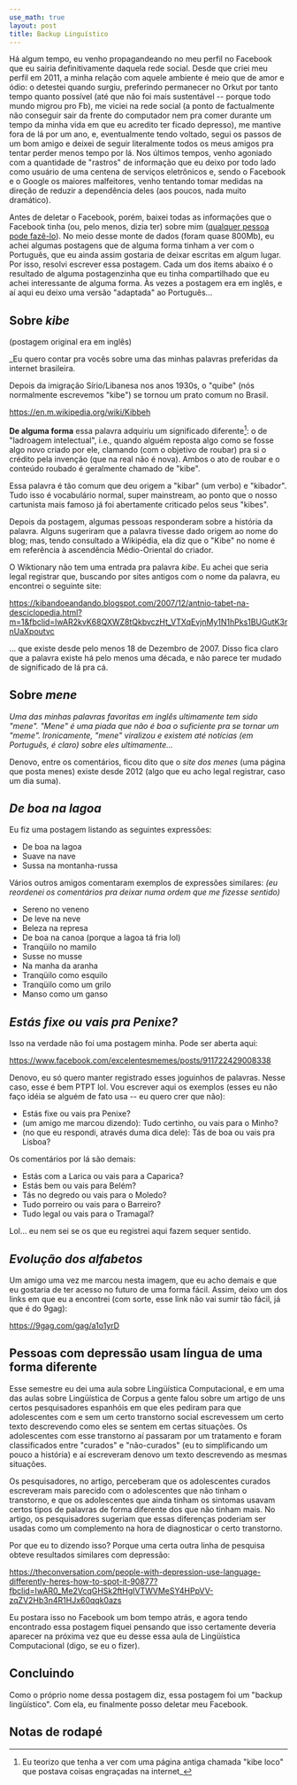 ```yaml
---
use_math: true
layout: post
title: Backup Linguístico
---
```


Há algum tempo, eu venho propagandeando no meu perfil no Facebook que eu
sairia definitivamente daquela rede social. Desde que criei meu perfil em
2011, a minha relação com aquele ambiente é meio que de amor e ódio: o
detestei quando surgiu, preferindo permanecer no Orkut por tanto tempo quanto
possível (até que não foi mais sustentável -- porque todo mundo migrou pro Fb),
me viciei na rede social (a ponto de factualmente não conseguir sair da frente
do computador nem pra comer durante um tempo da minha vida em que eu acredito
ter ficado depresso), me mantive fora de lá por um ano, e, eventualmente tendo
voltado, segui os passos de um bom amigo e deixei de seguir literalmente todos
os meus amigos pra tentar perder menos tempo por lá. Nos últimos tempos, venho
agoniado com a quantidade de "rastros" de informação que eu deixo por todo lado
como usuário de uma centena de serviços eletrônicos e, sendo o Facebook e o
Google os maiores malfeitores, venho tentando tomar medidas na direção de
reduzir a dependência deles (aos poucos, nada muito dramático).

Antes de deletar o Facebook, porém, baixei todas as informações que o Facebook
tinha (ou, pelo menos, dizia ter) sobre mim
([qualquer pessoa pode fazê-lo](https://www.facebook.com/help/212802592074644)).
No meio desse monte de dados (foram quase 800Mb), eu achei algumas postagens que
de alguma forma tinham a ver com o Português, que eu ainda assim gostaria de
deixar escritas em algum lugar. Por isso, resolvi escrever essa postagem. Cada
um dos items abaixo é o resultado de alguma postagenzinha que eu tinha
compartilhado que eu achei interessante de alguma forma. Às vezes a postagem era
em inglês, e aí aqui eu deixo uma versão "adaptada" ao Português...

Sobre _kibe_
------------

(postagem original era em inglês)

_Eu quero contar pra vocês sobre uma das minhas palavras preferidas da internet
brasileira.

Depois da imigração Sírio/Libanesa nos anos 1930s, o "quibe" (nós normalmente
escrevemos "kibe") se tornou um prato comum no Brasil.

https://en.m.wikipedia.org/wiki/Kibbeh

**De alguma forma** essa palavra adquiriu um significado diferente[^1]: o de
"ladroagem intelectual", i.e., quando alguém reposta algo como se fosse algo
novo criado por ele, clamando (com o objetivo de roubar) pra si o crédito pela
invenção (que na real não é nova). Ambos o ato de roubar e o conteúdo roubado
é geralmente chamado de "kibe".

Essa palavra é tão comum que deu origem a "kibar" (um verbo) e "kibador". Tudo
isso é vocabulário normal, super mainstream, ao ponto que o nosso cartunista
mais famoso já foi abertamente criticado pelos seus "kibes".

[^1]: Eu teorizo que tenha a ver com uma página antiga chamada "kibe loco" que
postava coisas engraçadas na internet_


Depois da postagem, algumas pessoas responderam sobre a história da palavra.
Alguns sugeriram que a palavra tivesse dado origem ao nome do blog; mas, tendo
consultado a Wikipédia, ela diz que o "Kibe" no nome é em referência à
ascendência Médio-Oriental do criador.

O Wiktionary não tem uma entrada pra palavra _kibe_. Eu achei que seria legal
registrar que, buscando por sites antigos com o nome da palavra, eu encontrei
o seguinte site:

https://kibandoeandando.blogspot.com/2007/12/antnio-tabet-na-desciclopedia.html?m=1&fbclid=IwAR2kvK68QXWZ8tQkbvczHt_VTXqEvjnMy1N1hPks1BUGutK3rnUaXpoutvc

... que existe desde pelo menos 18 de Dezembro de 2007. Disso fica claro que a
palavra existe há pelo menos uma década, e não parece ter mudado de significado
de lá pra cá.


Sobre _mene_
------------

_Uma das minhas palavras favoritas em inglês ultimamente tem sido "mene".
"Mene" é uma piada que não é boa o suficiente pra se tornar um "meme".
Ironicamente, "mene" viralizou e existem até notícias (em Português, é claro)
sobre eles ultimamente..._

Denovo, entre os comentários, ficou dito que o _site dos menes_ (uma página
que posta menes) existe desde 2012 (algo que eu acho legal registrar, caso um
dia suma).


_De boa na lagoa_
-----------------

Eu fiz uma postagem listando as seguintes expressões:

 * De boa na lagoa
 * Suave na nave
 * Sussa na montanha-russa

Vários outros amigos comentaram exemplos de expressões similares:
_(eu reordenei os comentários pra deixar numa ordem que me fizesse sentido)_

 * Sereno no veneno
 * De leve na neve
 * Beleza na represa
 * De boa na canoa (porque a lagoa tá fria lol)
 * Tranqüilo no mamilo
 * Susse no musse
 * Na manha da aranha
 * Tranqüilo como esquilo
 * Tranqüilo como um grilo
 * Manso como um ganso


_Estás fixe ou vais pra Penixe?_
--------------------------------

Isso na verdade não foi uma postagem minha. Pode ser aberta aqui:

https://www.facebook.com/excelentesmemes/posts/911722429008338

Denovo, eu só quero manter registrado esses joguinhos de palavras. Nesse caso,
esse é bem PTPT lol. Vou escrever aqui os exemplos (esses eu não faço idéia se
alguém de fato usa -- eu quero crer que não):

 * Estás fixe ou vais pra Penixe?
 * (um amigo me marcou dizendo): Tudo certinho, ou vais para o Minho?
 * (no que eu respondi, através duma dica dele): Tás de boa ou vais pra Lisboa?

Os comentários por lá são demais:

 * Estás com a Larica ou vais para a Caparica?
 * Estás bem ou vais para Belém?
 * Tás no degredo ou vais para o Moledo?
 * Tudo porreiro ou vais para o Barreiro?
 * Tudo legal ou vais para o Tramagal?

Lol... eu nem sei se os que eu registrei aqui fazem sequer sentido.


_Evolução dos alfabetos_
------------------------

Um amigo uma vez me marcou nesta imagem, que eu acho demais e que eu gostaria
de ter acesso no futuro de uma forma fácil. Assim, deixo um dos links em que
eu a encontrei (com sorte, esse link não vai sumir tão fácil, já que é do 9gag):

https://9gag.com/gag/a1o1yrD


Pessoas com depressão usam língua de uma forma diferente
--------------------------------------------------------

Esse semestre eu dei uma aula sobre Lingüística Computacional, e em uma das
aulas sobre Lingüística de Corpus a gente falou sobre um artigo de uns certos
pesquisadores espanhóis em que eles pediram para que adolescentes com e sem
um certo transtorno social escrevessem um certo texto descrevendo como eles
se sentem em certas situações. Os adolescentes com esse transtorno aí passaram
por um tratamento e foram classificados entre "curados" e "não-curados" (eu to
simplificando um pouco a história) e aí escreveram denovo um texto descrevendo
as mesmas situações.

Os pesquisadores, no artigo, perceberam que os adolescentes curados escreveram
mais parecido com o adolescentes que não tinham o transtorno, e que os
adolescentes que ainda tinham os sintomas usavam certos tipos de palavras de
forma diferente dos que não tinham mais. No artigo, os pesquisadores sugeriam
que essas diferenças poderiam ser usadas como um complemento na hora de
diagnosticar o certo transtorno.

Por que eu to dizendo isso? Porque uma certa outra linha de pesquisa obteve
resultados similares com depressão:

https://theconversation.com/people-with-depression-use-language-differently-heres-how-to-spot-it-90877?fbclid=IwAR0_Me2VcqGHSk2ftHgIVTWVMeSY4HPpVV-zqZV2Hb3n4R1HJx60qqk0azs

Eu postara isso no Facebook um bom tempo atrás, e agora tendo encontrado essa
postagem fiquei pensando que isso certamente deveria aparecer na próxima vez
que eu desse essa aula de Lingüística Computacional (digo, se eu o fizer).


Concluindo
----------

Como o próprio nome dessa postagem diz, essa postagem foi um "backup
lingüístico". Com ela, eu finalmente posso deletar meu Facebook.


Notas de rodapé
---------------


